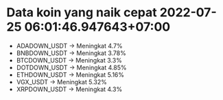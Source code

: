 # Data koin yang naik cepat 2022-07-25 06:01:46.947643+07:00

* ADADOWN_USDT -> Meningkat 4.7%
* BNBDOWN_USDT -> Meningkat 3.78%
* BTCDOWN_USDT -> Meningkat 3.3%
* DOTDOWN_USDT -> Meningkat 4.85%
* ETHDOWN_USDT -> Meningkat 5.16%
* VGX_USDT -> Meningkat 5.32%
* XRPDOWN_USDT -> Meningkat 4.3%
